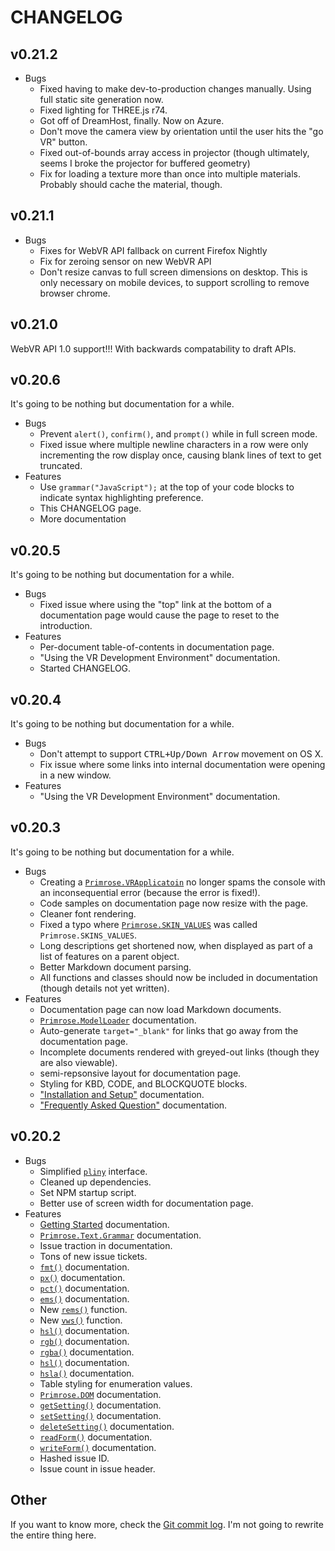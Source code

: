 # CHANGELOG

## v0.21.2

* Bugs
  * Fixed having to make dev-to-production changes manually. Using full static site generation now.
  * Fixed lighting for THREE.js r74.
  * Got off of DreamHost, finally. Now on Azure.
  * Don't move the camera view by orientation until the user hits the "go VR" button.
  * Fixed out-of-bounds array access in projector (though ultimately, seems I broke the projector for buffered geometry)
  * Fix for loading a texture more than once into multiple materials. Probably should cache the material, though.

## v0.21.1

* Bugs
  * Fixes for WebVR API fallback on current Firefox Nightly
  * Fix for zeroing sensor on new WebVR API
  * Don't resize canvas to full screen dimensions on desktop. This is only necessary on mobile devices, to support scrolling to remove browser chrome.

## v0.21.0

WebVR API 1.0 support!!! With backwards compatability to draft APIs.

## v0.20.6

It's going to be nothing but documentation for a while.

* Bugs
  * Prevent `alert()`, `confirm()`, and `prompt()` while in full screen mode.
  * Fixed issue where multiple newline characters in a row were only incrementing the row display once, causing blank lines of text to get truncated.
* Features
  * Use `grammar("JavaScript");` at the top of your code blocks to indicate syntax highlighting preference. 
  * This CHANGELOG page.
  * More documentation

## v0.20.5

It's going to be nothing but documentation for a while.

* Bugs
  * Fixed issue where using the "top" link at the bottom of a documentation page would cause the page to reset to the introduction.
* Features
  * Per-document table-of-contents in documentation page.
  * "Using the VR Development Environment" documentation.
  * Started CHANGELOG.

## v0.20.4

It's going to be nothing but documentation for a while.

* Bugs
  * Don't attempt to support <kbd>CTRL+Up/Down Arrow</kbd> movement on OS X.
  * Fix issue where some links into internal documentation were opening in a new window.
* Features
  * "Using the VR Development Environment" documentation.

## v0.20.3

It's going to be nothing but documentation for a while.

* Bugs
  * Creating a [`Primrose.VRApplicatoin`](#Primrose_VRApplication) no longer spams the console with an inconsequential error (because the error is fixed!).
  * Code samples on documentation page now resize with the page.
  * Cleaner font rendering.
  * Fixed a typo where [`Primrose.SKIN_VALUES`](#Primrose_SKIN_VALUES) was called `Primrose.SKINS_VALUES`.
  * Long descriptions get shortened now, when displayed as part of a list of features on a parent object.
  * Better Markdown document parsing.
  * All functions and classes should now be included in documentation (though details not yet written).
* Features
  * Documentation page can now load Markdown documents.
  * [`Primrose.ModelLoader`](#Primrose_ModelLoader) documentation.
  * Auto-generate `target="_blank"` for links that go away from the documentation page.
  * Incomplete documents rendered with greyed-out links (though they are also viewable).
  * semi-repsonsive layout for documentation page.
  * Styling for KBD, CODE, and BLOCKQUOTE blocks.
  * ["Installation and Setup"](#InstallationandSetup) documentation.
  * ["Frequently Asked Question"](#FrequentlyAskedQuestions) documentation.

## v0.20.2

* Bugs
  * Simplified [`pliny`](#WritingnewdocumentationwithPliny) interface.
  * Cleaned up dependencies.
  * Set NPM startup script.
  * Better use of screen width for documentation page.
* Features
  * [Getting Started](#) documentation.
  * [`Primrose.Text.Grammar`](#Primrose_Text_Grammar) documentation.
  * Issue traction in documentation.
  * Tons of new issue tickets.
  * [`fmt()`](#fmt) documentation.
  * [`px()`](#px) documentation.
  * [`pct()`](#pct) documentation.
  * [`ems()`](#ems) documentation.
  * New [`rems()`](#rems) function.
  * New [`vws()`](#vws) function.
  * [`hsl()`](#hsl) documentation.
  * [`rgb()`](#rgb) documentation.
  * [`rgba()`](#rgba) documentation.
  * [`hsl()`](#hsl) documentation.
  * [`hsla()`](#hsla) documentation.
  * Table styling for enumeration values.
  * [`Primrose.DOM`](#Primrose_DOM) documentation.
  * [`getSetting()`](#getSetting) documentation.
  * [`setSetting()`](#setSetting) documentation.
  * [`deleteSetting()`](#deleteSetting) documentation.
  * [`readForm()`](#readForm) documentation.
  * [`writeForm()`](#writeForm) documentation.
  * Hashed issue ID.
  * Issue count in issue header.


## Other

If you want to know more, check the [Git commit log](https://github.com/capnmidnight/Primrose/commits/dev). I'm not going to rewrite the entire thing here.